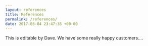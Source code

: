 ```yaml
---
layout: references
title: References
permalink: /references/
date: 2017-08-04 23:47:35 +00:00
---
```


This is editable by Dave. We have some really happy customers....